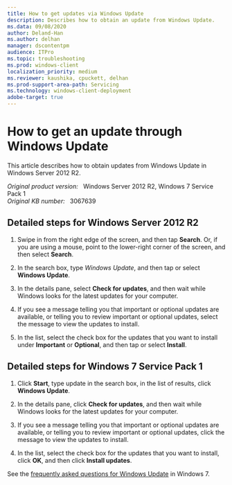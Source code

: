 ```yaml
---
title: How to get updates via Windows Update
description: Describes how to obtain an update from Windows Update.
ms.data: 09/08/2020
author: Deland-Han
ms.author: delhan
manager: dscontentpm
audience: ITPro
ms.topic: troubleshooting
ms.prod: windows-client
localization_priority: medium
ms.reviewer: kaushika, cpuckett, delhan
ms.prod-support-area-path: Servicing
ms.technology: windows-client-deployment
adobe-target: true
---
```

# How to get an update through Windows Update

This article describes how to obtain updates from Windows Update in Windows Server 2012 R2.

_Original product version:_ &nbsp; Windows Server 2012 R2, Windows 7 Service Pack 1  
_Original KB number:_ &nbsp; 3067639

## Detailed steps for Windows Server 2012 R2

1. Swipe in from the right edge of the screen, and then tap **Search**. Or, if you are using a mouse, point to the lower-right corner of the screen, and then select **Search**.

2. In the search box, type *Windows Update*, and then tap or select **Windows Update**.

3. In the details pane, select **Check for updates**, and then wait while Windows looks for the latest updates for your computer.

4. If you see a message telling you that important or optional updates are available, or telling you to review important or optional updates, select the message to view the updates to install.
  
5. In the list, select the check box for the updates that you want to install under **Important** or **Optional**, and then tap or select **Install**.

## Detailed steps for Windows 7 Service Pack 1

1. Click **Start**, type update in the search box, in the list of results, click **Windows Update**.

1. In the details pane, click **Check for updates**, and then wait while Windows looks for the latest updates for your computer.

1. If you see a message telling you that important or optional updates are available, or telling you to review important or optional updates, click the message to view the updates to install.

1. In the list, select the check box for the updates that you want to install, click **OK**, and then click **Install updates**.

See the [frequently asked questions for Windows Update](https://windows.microsoft.com/windows/updates-faq#1tc=windows-7) in Windows 7.
